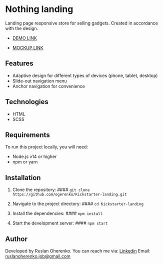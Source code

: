 # Nothing landing

Landing page responsive store for selling gadgets. Created in accordance with the design.

  - [DEMO LINK](https://ogerenko.github.io/Kickstarter-landing/)

  - [MOCKUP LINK](https://www.figma.com/design/Ujp7bCFuvuJlkn8TSbQPSZ/Kickstarter_FE-students?node-id=19655-32&t=ZIYXcctDssUavDgB-0)


## Features
  + Adaptive design for different types of devices (phone, tablet, desktop)
  + Slide-out navigation menu
  + Anchor navigation for convenience

## Technologies
  + HTML
  + SCSS

## Requirements

To run this project locally, you will need:
  + Node.js v14 or higher
  + npm or yarn

## Installation

  1. Clone the repository:
    #### `git clone https://github.com/ogerenko/Kickstarter-landing.git`

  2. Navigate to the project directory:
    #### `cd Kickstarter-landing`

  3. Install the dependencies:
    #### `npm install`

  4. Start the development server:
    #### `npm start`

## Author

  Developed by Ruslan Oherenko. You can reach me via:
  [Linkedin](www.linkedin.com/in/ruslan-oherenko-3295b7303)
  Email: ruslanoherenko.job@gmail.com
